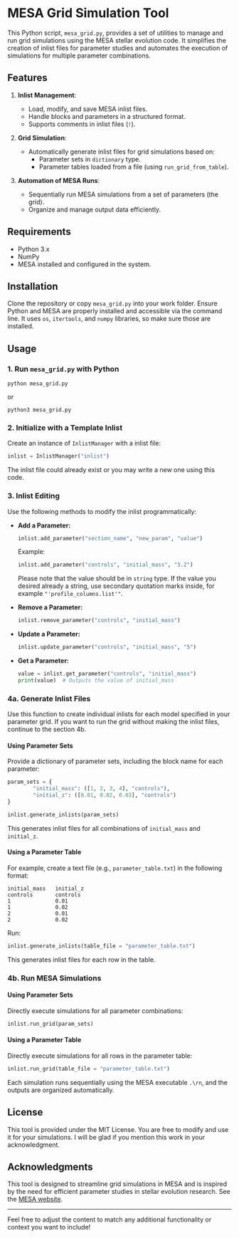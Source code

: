 # MESA Grid Simulation Tool

This Python script, `mesa_grid.py`, provides a set of utilities to manage and run grid simulations using the MESA stellar evolution code. It simplifies the creation of inlist files for parameter studies and automates the execution of simulations for multiple parameter combinations.

## Features

1. **Inlist Management**:
   - Load, modify, and save MESA inlist files.
   - Handle blocks and parameters in a structured format.
   - Supports comments in inlist files (`!`).

2. **Grid Simulation**:
   - Automatically generate inlist files for grid simulations based on:
     - Parameter sets in `dictionary` type.
     - Parameter tables loaded from a file (using `run_grid_from_table`).

3. **Automation of MESA Runs**:
   - Sequentially run MESA simulations from a set of parameters (the grid).
   - Organize and manage output data efficiently.

## Requirements

- Python 3.x
- NumPy
- MESA installed and configured in the system.

## Installation

Clone the repository or copy `mesa_grid.py` into your work folder. Ensure Python and MESA are properly installed and accessible via the command line. It uses `os`, `itertools`, and `numpy` libraries, so make sure those are installed.

## Usage

### 1. Run `mesa_grid.py` with Python

```
python mesa_grid.py
```
or
```
python3 mesa_grid.py
```

### 2. Initialize with a Template Inlist

Create an instance of `InlistManager` with a inlist file:

```python
inlist = InlistManager("inlist")
```

The inlist file could already exist or you may write a new one using this code.

### 3. Inlist Editing

Use the following methods to modify the inlist programmatically:

- **Add a Parameter:**

  ```python
  inlist.add_parameter("section_name", "new_param", "value")
  ```
  
  Example:
  
  ```python
  inlist.add_parameter("controls", "initial_mass", "3.2")
  ```

  Please note that the value should be in `string` type. If the value you desired already a string, use secondary quotation marks inside, for example `"'profile_columns.list'"`.

- **Remove a Parameter:**

  ```python
  inlist.remove_parameter("controls", "initial_mass")
  ```

- **Update a Parameter:**

  ```python
  inlist.update_parameter("controls", "initial_mass", "5")
  ```

- **Get a Parameter:**

  ```python
  value = inlist.get_parameter("controls", "initial_mass")
  print(value)  # Outputs the value of initial_mass


### 4a. Generate Inlist Files

Use this function to create individual inlists for each model specified in your parameter grid. If you want to run the grid without making the inlist files, continue to the section 4b.

#### Using Parameter Sets

Provide a dictionary of parameter sets, including the block name for each parameter:

```python
param_sets = {
        "initial_mass": ([1, 2, 3, 4], "controls"),
        "initial_z": ([0.01, 0.02, 0.03], "controls")
}

inlist.generate_inlists(param_sets)
```

This generates inlist files for all combinations of `initial_mass` and `initial_z`.

#### Using a Parameter Table

For example, create a text file (e.g., `parameter_table.txt`) in the following format:

```
initial_mass   initial_z
controls       controls
1              0.01
1              0.02
2              0.01
2              0.02
```

Run:

```python
inlist.generate_inlists(table_file = "parameter_table.txt")
```

This generates inlist files for each row in the table.

### 4b. Run MESA Simulations

#### Using Parameter Sets

Directly execute simulations for all parameter combinations:

```python
inlist.run_grid(param_sets)
```

#### Using a Parameter Table

Directly execute simulations for all rows in the parameter table:

```python
inlist.run_grid(table_file = "parameter_table.txt")
```

Each simulation runs sequentially using the MESA executable `.\rn`, and the outputs are organized automatically.

## License

This tool is provided under the MIT License. You are free to modify and use it for your simulations. I will be glad if you mention this work in your acknowledgment.

## Acknowledgments

This tool is designed to streamline grid simulations in MESA and is inspired by the need for efficient parameter studies in stellar evolution research. See the [MESA website](https://docs.mesastar.org).

---

Feel free to adjust the content to match any additional functionality or context you want to include!
